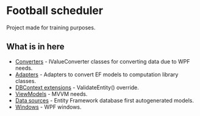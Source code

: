 ﻿# Football scheduler
Project made for training purposes.
## What is in here
- [Converters](https://github.com/stanislawpolanski/FootballSchedulerWPF/tree/master/FootballSchedulerWPF/Converters) - IValueConverter classes for converting data due to WPF needs.
- [Adapters](https://github.com/stanislawpolanski/FootballSchedulerWPF/tree/master/FootballSchedulerWPF/EntitiesToLibraryAdapters) - Adapters to convert EF models to computation library classes.
- [DBContext extensions](https://github.com/stanislawpolanski/FootballSchedulerWPF/tree/master/FootballSchedulerWPF/FootballSchedulerDBContext_Extensions) - ValidateEntity() override.
- [ViewModels](https://github.com/stanislawpolanski/FootballSchedulerWPF/tree/master/FootballSchedulerWPF/ViewModels) - MVVM needs.
- [Data sources](https://github.com/stanislawpolanski/FootballSchedulerWPF/tree/master/FootballSchedulerWPF/datasources) - Entity Framework database first autogenerated models.
- [Windows](https://github.com/stanislawpolanski/FootballSchedulerWPF/tree/master/FootballSchedulerWPF) - WPF windows.